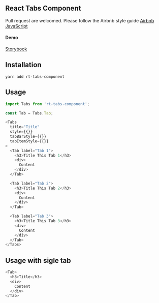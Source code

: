 ## React Tabs Component

Pull request are welcomed. Please follow the Airbnb style guide [Airbnb JavaScript](https://github.com/airbnb/javascript)

#### Demo
[Storybook](https://jacklam718.github.io/react-tabs-component)

## Installation
`yarn add rt-tabs-component`

## Usage
```javascript
import Tabs from 'rt-tabs-component';
```

```javascript
const Tab = Tabs.Tab;

<Tabs
  title="Title"
  style={{}}
  tabBarStyle={{}}
  tabItemStyle={{}}
>
  <Tab label="Tab 1">
    <h3>Title This Tab 1</h3>
    <div>
      Content
    </div>
  </Tab>

  <Tab label="Tab 2">
    <h3>Title This Tab 2</h3>
    <div>
      Content
    </div>
  </Tab>

  <Tab label="Tab 3">
    <h3>Title This Tab 3</h3>
    <div>
      Content
    </div>
  </Tab>
</Tabs>
```

## Usage with sigle tab
```javascript
<Tab>
  <h3>Title</h3>
  <div>
    Content
  </div>
</Tab>
```
